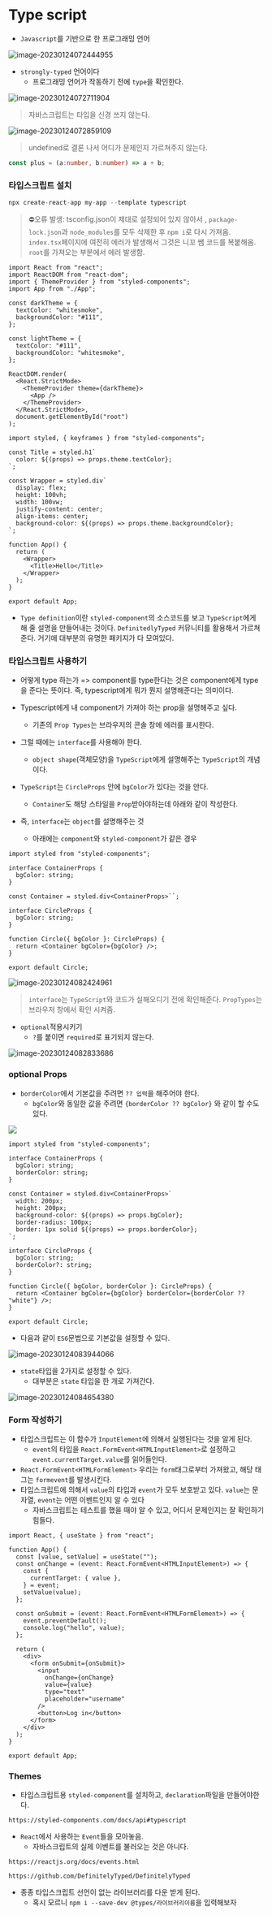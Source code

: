 # Type script

- `Javascript`를 기반으로 한 프로그래밍 언어

![image-20230124072444955](assets/image-20230124072444955.png)

- `strongly-typed` 언어이다
  - 프로그래밍 언어가 작동하기 전에 `type`을 확인한다.

![image-20230124072711904](assets/image-20230124072711904.png)

> 자바스크립트는 타입을 신경 쓰지 않는다.

![image-20230124072859109](assets/image-20230124072859109.png)

> undefined로 결론 나서  어디가 문제인지 가르쳐주지 않는다.

```typescript
const plus = (a:number, b:number) => a + b;
```



### 타입스크립트 설치

```typescript
npx create-react-app my-app --template typescript
```

> ⛔오류 발생: tsconfig.json이 제대로 설정되어 있지 않아서 , `package-lock.json`과 `node_modules`를 모두 삭제한 후 `npm i`로 다시 가져옴. `index.tsx`페이지에 여전히 에러가 발생해서 그것은 니꼬 쌤 코드를 복붙해옴. `root`를 가져오는 부분에서 에러 발생함.

```tsx
import React from "react";
import ReactDOM from "react-dom";
import { ThemeProvider } from "styled-components";
import App from "./App";

const darkTheme = {
  textColor: "whitesmoke",
  backgroundColor: "#111",
};

const lightTheme = {
  textColor: "#111",
  backgroundColor: "whitesmoke",
};

ReactDOM.render(
  <React.StrictMode>
    <ThemeProvider theme={darkTheme}>
      <App />
    </ThemeProvider>
  </React.StrictMode>,
  document.getElementById("root")
);
```

```tsx
import styled, { keyframes } from "styled-components";

const Title = styled.h1`
  color: ${(props) => props.theme.textColor};
`;

const Wrapper = styled.div`
  display: flex;
  height: 100vh;
  width: 100vw;
  justify-content: center;
  align-items: center;
  background-color: ${(props) => props.theme.backgroundColor};
`;

function App() {
  return (
    <Wrapper>
      <Title>Hello</Title>
    </Wrapper>
  );
}

export default App;
```



- `Type definition`이란 `styled-component`의 소스코드를 보고 `TypeScript`에게 해 줄 설명을 만들어내는 것이다. `DefinitedlyTyped` 커뮤니티를 활용해서 가르쳐준다. 거기에 대부분의 유명한 패키지가 다 모여있다.





### 타입스크립트 사용하기

- 어떻게 type 하는가 => component를 type한다는 것은 component에게 type을 준다는 뜻이다. 즉, typescript에게 뭐가 뭔지 설명해준다는 의미이다.

- Typescript에게 내 component가 가져야 하는 prop을 설명해주고 싶다.
  - 기존의 `Prop Types`는 브라우저의 콘솔 창에 에러를 표시한다.

- 그럴 때에는 `interface`를 사용해야 한다.
  - `object shape`(객체모양)을 `TypeScript`에게 설명해주는 `TypeScript`의 개념이다.

- `TypeScript`는 `CircleProps` 안에 `bgColor`가 있다는 것을 안다.
  - `Container`도 해당 스타일을 `Prop`받아야하는데 아래와 같이 작성한다.
- 즉, `interface`는 `object`를 설명해주는 것
  - 아래에는 `component`와 `styled-component`가 같은 경우

```tsx
import styled from "styled-components";

interface ContainerProps {
  bgColor: string;
}

const Container = styled.div<ContainerProps>``;

interface CircleProps {
  bgColor: string;
}

function Circle({ bgColor }: CircleProps) {
  return <Container bgColor={bgColor} />;
}

export default Circle;
```

![image-20230124082424961](assets/image-20230124082424961.png)

> `interface`는 `TypeScript`와 코드가 실해오디기 전에 확인해준다. `PropTypes`는 브라우저 창에서 확인 시켜줌.



- `optional`적용시키기
  - `?`를 붙이면 `required`로 표기되지 않는다.

![image-20230124082833686](assets/image-20230124082833686.png)



### optional Props

- `borderColor`에서 기본값을 주려면 `?? 입력`을 해주어야 한다.
  - `bgColor`와 동일한 값을 주려면 `{borderColor ?? bgColor}` 와 같이 할 수도 있다.

![](assets/image-20230124083305401.png)

```tsx
import styled from "styled-components";

interface ContainerProps {
  bgColor: string;
  borderColor: string;
}

const Container = styled.div<ContainerProps>`
  width: 200px;
  height: 200px;
  background-color: ${(props) => props.bgColor};
  border-radius: 100px;
  border: 1px solid ${(props) => props.borderColor};
`;

interface CircleProps {
  bgColor: string;
  borderColor?: string;
}

function Circle({ bgColor, borderColor }: CircleProps) {
  return <Container bgColor={bgColor} borderColor={borderColor ?? "white"} />;
}

export default Circle;
```



- 다음과 같이 `ES6`문법으로 기본값을 설정할 수 있다.

![image-20230124083944066](assets/image-20230124083944066.png)



- `state`타입을 2가지로 설정할 수 있다.
  - 대부분은 `state` 타입을 한 개로 가져간다.

![image-20230124084654380](assets/image-20230124084654380.png)



### Form 작성하기

- 타입스크립트는 이 함수가 `InputElement`에 의해서 실행된다는 것을 알게 된다.
  - `event`의 타입을 `React.FormEvent<HTMLInputElement>`로 설정하고 `event.currentTarget.value`를 읽어들인다.
- `React.FormEvent<HTMLFormElement>` 우리는 `form`태그로부터 가져왔고, 해당 태그는 `formevent`를 발생시킨다.
- 타입스크립트에 의해서 `value`의 타입과 `event`가 모두 보호받고 있다. `value`는 문자열, `event`는 어떤 이벤트인지 알 수 있다
  - 자바스크립트는 테스트를 했을 때야 알 수 있고, 어디서 문제인지는 잘 확인하기 힘들다.

```tsx
import React, { useState } from "react";

function App() {
  const [value, setValue] = useState("");
  const onChange = (event: React.FormEvent<HTMLInputElement>) => {
    const {
      currentTarget: { value },
    } = event;
    setValue(value);
  };

  const onSubmit = (event: React.FormEvent<HTMLFormElement>) => {
    event.preventDefault();
    console.log("hello", value);
  };

  return (
    <div>
      <form onSubmit={onSubmit}>
        <input
          onChange={onChange}
          value={value}
          type="text"
          placeholder="username"
        />
        <button>Log in</button>
      </form>
    </div>
  );
}

export default App;
```



### Themes

- 타입스크립트용 `styled-component`를 설치하고, `declaration`파일을 만들어야한다.

```
https://styled-components.com/docs/api#typescript
```

- `React`에서 사용하는 `Event`들을 모아놓음.
  - 자바스크립트의 실제 이벤트를 불러오는 것은 아니다.

```
https://reactjs.org/docs/events.html
```

```
https://github.com/DefinitelyTyped/DefinitelyTyped
```

- 종종 타입스크립트 선언이 없는 라이브러리를 다운 받게 된다. 
  - 혹시 모르니 `npm i --save-dev @types/라이브러리이름`을 입력해보자
